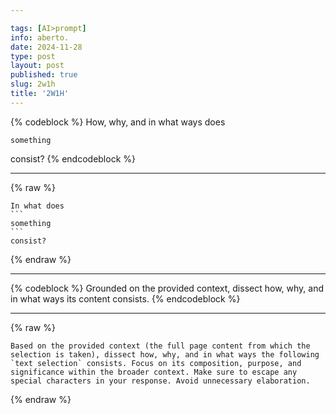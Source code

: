 ```yaml
---

tags: [AI>prompt]
info: aberto.
date: 2024-11-28
type: post
layout: post
published: true
slug: 2w1h
title: '2W1H'
---
```

{% codeblock %}
How, why, and in what ways does
```
something
```
consist?
{% endcodeblock %}
***
{% raw %}
````
In what does
```
something
```
consist?
````
{% endraw %}
***
{% codeblock %}
Grounded on the provided context, dissect how, why, and in what ways its content consists.
{% endcodeblock %}
***
{% raw %}
```
Based on the provided context (the full page content from which the selection is taken), dissect how, why, and in what ways the following `text selection` consists. Focus on its composition, purpose, and significance within the broader context. Make sure to escape any special characters in your response. Avoid unnecessary elaboration.
```
{% endraw %}
